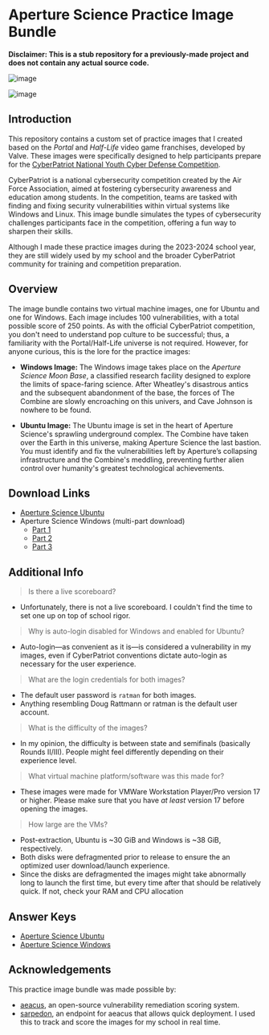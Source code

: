 # Aperture Science Practice Image Bundle
**Disclaimer: This is a stub repository for a previously-made project and does not contain any actual source code.**

![image](https://github.com/user-attachments/assets/c8621f25-e5a8-4923-8daf-5b08da48e2ac)

![image](https://github.com/user-attachments/assets/32dea682-0864-4be8-a484-0d9f36e8940a)

## Introduction
This repository contains a custom set of practice images that I created based on the *Portal* and *Half-Life* video game franchises, developed by Valve. These images were specifically designed to help participants prepare for the [CyberPatriot National Youth Cyber Defense Competition](https://www.uscyberpatriot.org/).

CyberPatriot is a national cybersecurity competition created by the Air Force Association, aimed at fostering cybersecurity awareness and education among students. In the competition, teams are tasked with finding and fixing security vulnerabilities within virtual systems like Windows and Linux. This image bundle simulates the types of cybersecurity challenges participants face in the competition, offering a fun way to sharpen their skills.

Although I made these practice images during the 2023-2024 school year, they are still widely used by my school and the broader CyberPatriot community for training and competition preparation.

## Overview
The image bundle contains two virtual machine images, one for Ubuntu and one for Windows. Each image includes 100 vulnerabilities, with a total possible score of 250 points. As with the official CyberPatriot competition, you don't need to understand pop culture to be successful; thus, a familiarity with the Portal/Half-Life universe is not required. However, for anyone curious, this is the lore for the practice images:

- **Windows Image:** The Windows image takes place on the *Aperture Science Moon Base*, a classified research facility designed to explore the limits of space-faring science. After Wheatley's disastrous antics and the subsequent abandonment of the base, the forces of The Combine are slowly encroaching on this univers, and Cave Johnson is nowhere to be found.

- **Ubuntu Image:** The Ubuntu image is set in the heart of Aperture Science's sprawling underground complex. The Combine have taken over the Earth in this universe, making Aperture Science the last bastion. You must identify and fix the vulnerabilities left by Aperture’s collapsing infrastructure and the Combine's meddling, preventing further alien control over humanity's greatest technological achievements.

## Download Links
- [Aperture Science Ubuntu](https://drive.google.com/file/d/1_ZDn7K4Xy6pQ5YXWroqBkZoIdYfSivkT/view?usp=sharing)
- Aperture Science Windows (multi-part download)
   - [Part 1](https://drive.google.com/file/d/1mN8yucgD31tVIJgWRkfYyRvegLsFHLS2/view?usp=sharing)
   - [Part 2](https://drive.google.com/file/d/1Gp22ccrHR680o9Gdi52SvZEliBRpm0G8/view?usp=sharing)
   - [Part 3](https://drive.google.com/file/d/1mo-r28xlR7aN4TUlEJGuHAkHss8W5lt1/view?usp=sharing)

## Additional Info
> Is there a live scoreboard?
- Unfortunately, there is not a live scoreboard. I couldn't find the time to set one up on top of school rigor.

> Why is auto-login disabled for Windows and enabled for Ubuntu?
- Auto-login—as convenient as it is—is considered a vulnerability in my images, even if CyberPatriot conventions dictate auto-login as necessary for the user experience.

> What are the login credentials for both images?
- The default user password is `ratman` for both images.
- Anything resembling Doug Rattmann or ratman is the default user account.

> What is the difficulty of the images?
- In my opinion, the difficulty is between state and semifinals (basically Rounds II/III). People might feel differently depending on their experience level.

> What virtual machine platform/software was this made for?
- These images were made for VMWare Workstation Player/Pro version 17 or higher. Please make sure that you have *at least* version 17 before opening the images.
  
> How large are the VMs?
- Post-extraction, Ubuntu is ~30 GiB and Windows is ~38 GiB, respectively.
- Both disks were defragmented prior to release to ensure the an optimized user download/launch experience.  
- Since the disks are defragmented the images might take abnormally long to launch the first time, but every time after that should be relatively quick. If not, check your RAM and CPU allocation

## Answer Keys
- [Aperture Science Ubuntu](<https://drive.google.com/file/d/1FZvMhCCAt78CQvEpawQVtCBdh4umK-0f/view?usp=sharing>)
- [Aperture Science Windows](<https://drive.google.com/file/d/11yk-ylOE7zancN6HCudMC8zP1zb9hCBc/view?usp=share_link>)

## Acknowledgements
This practice image bundle was made possible by:
- [aeacus](https://github.com/elysium-suite/aeacus), an open-source vulnerability remediation scoring system.
- [sarpedon](https://github.com/elysium-suite/sarpedon), an endpoint for aeacus that allows quick deployment. I used this to track and score the images for my school in real time.
